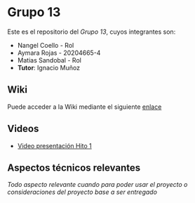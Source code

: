 # Grupo 13

Este es el repositorio del *Grupo 13*, cuyos integrantes son:

* Nangel Coello - Rol
* Aymara Rojas - 20204665-4
* Matias Sandobal - Rol
* **Tutor**: Ignacio Muñoz

## Wiki  

Puede acceder a la Wiki mediante el siguiente [enlace](https://github.com/Nachops/INF236P201G13/wiki)

## Videos

* [Video presentación Hito 1](https://youtu.be/2641tP1aIvU?si=_HlVjZZSQiuxmqYd)

## Aspectos técnicos relevantes

_Todo aspecto relevante cuando para poder usar el proyecto o consideraciones del proyecto base a ser entregado_
